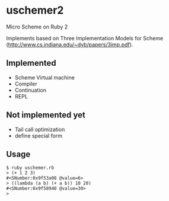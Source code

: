 uschemer2
=========

Micro Scheme on Ruby 2

Implements based on Three Implementation Models for Scheme (http://www.cs.indiana.edu/~dyb/papers/3imp.pdf).

## Implemented

* Scheme Virtual machine
* Compiler
* Continuation
* REPL

## Not implemented yet

* Tail call optimization
* define special form

## Usage

    $ ruby uschemer.rb
    > (+ 1 2 3)
    #<SNumber:0x9f53a08 @value=6>
    > ((lambda (a b) (+ a b)) 10 20)
    #<SNumber:0x9f58940 @value=30>
    > 
